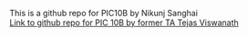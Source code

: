 
This is a github repo for PIC10B by Nikunj Sanghai  
[Link to github repo for PIC 10B by former TA Tejas Viswanath](https://github.com/TejasViswa/PIC10B_Disc2A)
